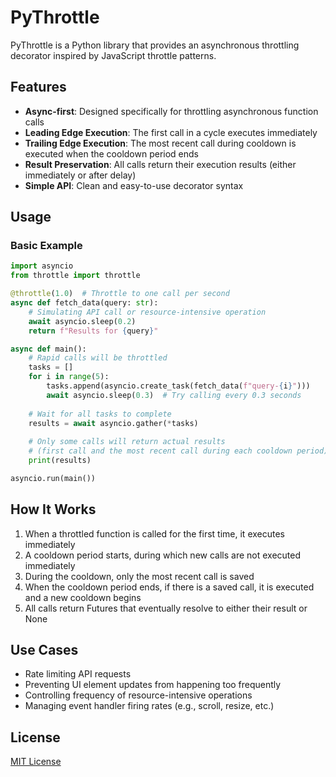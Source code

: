 # PyThrottle

PyThrottle is a Python library that provides an asynchronous throttling decorator inspired by JavaScript throttle patterns.

## Features

- **Async-first**: Designed specifically for throttling asynchronous function calls
- **Leading Edge Execution**: The first call in a cycle executes immediately
- **Trailing Edge Execution**: The most recent call during cooldown is executed when the cooldown period ends
- **Result Preservation**: All calls return their execution results (either immediately or after delay)
- **Simple API**: Clean and easy-to-use decorator syntax


## Usage

### Basic Example

```python
import asyncio
from throttle import throttle

@throttle(1.0)  # Throttle to one call per second
async def fetch_data(query: str):
    # Simulating API call or resource-intensive operation
    await asyncio.sleep(0.2)
    return f"Results for {query}"

async def main():
    # Rapid calls will be throttled
    tasks = []
    for i in range(5):
        tasks.append(asyncio.create_task(fetch_data(f"query-{i}")))
        await asyncio.sleep(0.3)  # Try calling every 0.3 seconds
    
    # Wait for all tasks to complete
    results = await asyncio.gather(*tasks)
    
    # Only some calls will return actual results
    # (first call and the most recent call during each cooldown period)
    print(results)

asyncio.run(main())
```

## How It Works

1. When a throttled function is called for the first time, it executes immediately
2. A cooldown period starts, during which new calls are not executed immediately
3. During the cooldown, only the most recent call is saved
4. When the cooldown period ends, if there is a saved call, it is executed and a new cooldown begins
5. All calls return Futures that eventually resolve to either their result or None

## Use Cases

- Rate limiting API requests
- Preventing UI element updates from happening too frequently
- Controlling frequency of resource-intensive operations
- Managing event handler firing rates (e.g., scroll, resize, etc.)

## License

[MIT License](LICENSE)